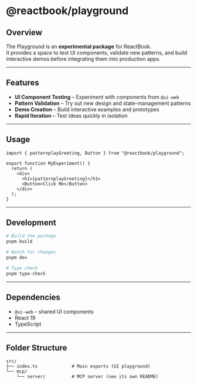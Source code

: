 # @reactbook/playground

## Overview

The Playground is an **experimental package** for ReactBook.  
It provides a space to test UI components, validate new patterns, and build interactive demos before integrating them into production apps.

---

## Features

- **UI Component Testing** – Experiment with components from `@ui-web`
- **Pattern Validation** – Try out new design and state-management patterns
- **Demo Creation** – Build interactive examples and prototypes
- **Rapid Iteration** – Test ideas quickly in isolation

---

## Usage

```tsx
import { patternplayGreeting, Button } from "@reactbook/playground";

export function MyExperiment() {
  return (
    <div>
      <h1>{patternplayGreeting}</h1>
      <Button>Click Me</Button>
    </div>
  );
}
```

---

## Development

```bash
# Build the package
pnpm build

# Watch for changes
pnpm dev

# Type check
pnpm type-check
```

---

## Dependencies

- `@ui-web` – shared UI components
- React 19
- TypeScript

---

## Folder Structure

```
src/
├── index.ts             # Main exports (UI playground)
└── mcp/
    └── server/          # MCP server (see its own README)
```

